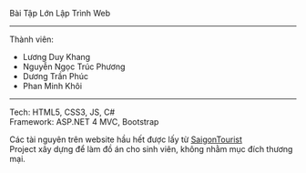 Bài Tập Lớn Lập Trình Web

<hr>

Thành viên:
- Lương Duy Khang
- Nguyễn Ngọc Trúc Phương
- Dương Trần Phúc
- Phan Minh Khôi

<hr>

Tech: HTML5, CSS3, JS, C# <br>
Framework: ASP.NET 4 MVC, Bootstrap

Các tài nguyên trên website hầu hết được lấy từ [SaigonTourist](saigontourist.net) <br>
Project xây dựng để làm đồ án cho sinh viên, không nhằm mục đích thương mại.
